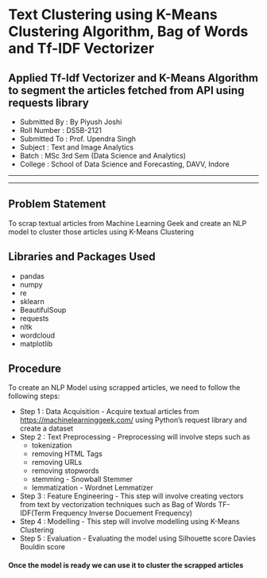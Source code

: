 # Text Clustering using K-Means Clustering Algorithm, Bag of Words and Tf-IDF Vectorizer
## Applied Tf-Idf Vectorizer and K-Means Algorithm to segment the articles fetched from API using requests library
- Submitted By : By Piyush Joshi
- Roll Number : DS5B-2121
- Submitted To : Prof. Upendra Singh
- Subject : Text and Image Analytics
- Batch : MSc 3rd Sem (Data Science and Analytics)
- College : School of Data Science and Forecasting, DAVV, Indore

---
---
## Problem Statement
To scrap textual articles from Machine Learning Geek and create an NLP model to cluster those articles using K-Means Clustering
## Libraries and Packages Used
- pandas
- numpy
- re
- sklearn
- BeautifulSoup
- requests
- nltk
- wordcloud
- matplotlib
## Procedure
To create an NLP Model using scrapped articles, we need to follow the following steps:
- Step 1 : Data Acquisition - Acquire textual articles from https://machinelearninggeek.com/ using Python’s request library and create a
dataset
- Step 2 : Text Preprocessing - Preprocessing will involve steps such as
  - tokenization
  - removing HTML Tags
  - removing URLs
  - removing stopwords
  - stemming - Snowball Stemmer
  - lemmatization - Wordnet Lemmatizer
- Step 3 : Feature Engineering - This step will involve creating vectors from text by vectorization techniques such as Bag of Words TF-IDF(Term Frequency Inverse Docuement Frequency)
- Step 4 : Modelling - This step will involve modelling using K-Means Clustering
- Step 5 : Evaluation - Evaluating the model using Silhouette score Davies Bouldin score
#### Once the model is ready we can use it to cluster the scrapped articles

